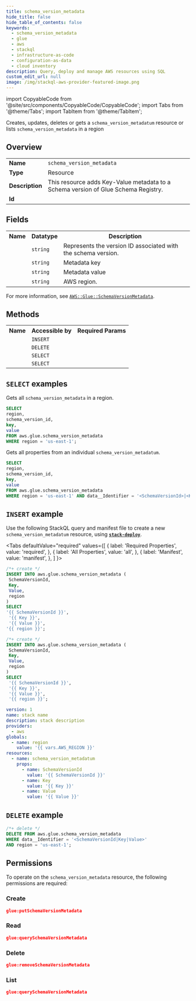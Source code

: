 ```yaml
---
title: schema_version_metadata
hide_title: false
hide_table_of_contents: false
keywords:
  - schema_version_metadata
  - glue
  - aws
  - stackql
  - infrastructure-as-code
  - configuration-as-data
  - cloud inventory
description: Query, deploy and manage AWS resources using SQL
custom_edit_url: null
image: /img/stackql-aws-provider-featured-image.png
---
```


import CopyableCode from '@site/src/components/CopyableCode/CopyableCode';
import Tabs from '@theme/Tabs';
import TabItem from '@theme/TabItem';

Creates, updates, deletes or gets a <code>schema_version_metadatum</code> resource or lists <code>schema_version_metadata</code> in a region

## Overview
<table>
<tbody>
<tr><td><b>Name</b></td><td><code>schema_version_metadata</code></td></tr>
<tr><td><b>Type</b></td><td>Resource</td></tr>
<tr><td><b>Description</b></td><td>This resource adds Key-Value metadata to a Schema version of Glue Schema Registry.</td></tr>
<tr><td><b>Id</b></td><td><CopyableCode code="aws.glue.schema_version_metadata" /></td></tr>
</tbody>
</table>

## Fields
<table>
<tbody>
<tr><th>Name</th><th>Datatype</th><th>Description</th></tr><tr><td><CopyableCode code="schema_version_id" /></td><td><code>string</code></td><td>Represents the version ID associated with the schema version.</td></tr>
<tr><td><CopyableCode code="key" /></td><td><code>string</code></td><td>Metadata key</td></tr>
<tr><td><CopyableCode code="value" /></td><td><code>string</code></td><td>Metadata value</td></tr>
<tr><td><CopyableCode code="region" /></td><td><code>string</code></td><td>AWS region.</td></tr>
</tbody>
</table>

For more information, see <a href="https://docs.aws.amazon.com/AWSCloudFormation/latest/UserGuide/aws-resource-glue-schemaversionmetadatum.html"><code>AWS::Glue::SchemaVersionMetadata</code></a>.

## Methods

<table>
<tbody>
  <tr>
    <th>Name</th>
    <th>Accessible by</th>
    <th>Required Params</th>
  </tr>
  <tr>
    <td><CopyableCode code="create_resource" /></td>
    <td><code>INSERT</code></td>
    <td><CopyableCode code="SchemaVersionId, Key, Value, region" /></td>
  </tr>
  <tr>
    <td><CopyableCode code="delete_resource" /></td>
    <td><code>DELETE</code></td>
    <td><CopyableCode code="data__Identifier, region" /></td>
  </tr>
  <tr>
    <td><CopyableCode code="list_resources" /></td>
    <td><code>SELECT</code></td>
    <td><CopyableCode code="region" /></td>
  </tr>
  <tr>
    <td><CopyableCode code="get_resource" /></td>
    <td><code>SELECT</code></td>
    <td><CopyableCode code="data__Identifier, region" /></td>
  </tr>
</tbody>
</table>

## `SELECT` examples
Gets all <code>schema_version_metadata</code> in a region.
```sql
SELECT
region,
schema_version_id,
key,
value
FROM aws.glue.schema_version_metadata
WHERE region = 'us-east-1';
```
Gets all properties from an individual <code>schema_version_metadatum</code>.
```sql
SELECT
region,
schema_version_id,
key,
value
FROM aws.glue.schema_version_metadata
WHERE region = 'us-east-1' AND data__Identifier = '<SchemaVersionId>|<Key>|<Value>';
```

## `INSERT` example

Use the following StackQL query and manifest file to create a new <code>schema_version_metadatum</code> resource, using [__`stack-deploy`__](https://pypi.org/project/stack-deploy/).

<Tabs
    defaultValue="required"
    values={[
      { label: 'Required Properties', value: 'required', },
      { label: 'All Properties', value: 'all', },
      { label: 'Manifest', value: 'manifest', },
    ]
}>
<TabItem value="required">

```sql
/*+ create */
INSERT INTO aws.glue.schema_version_metadata (
 SchemaVersionId,
 Key,
 Value,
 region
)
SELECT 
'{{ SchemaVersionId }}',
 '{{ Key }}',
 '{{ Value }}',
'{{ region }}';
```
</TabItem>
<TabItem value="all">

```sql
/*+ create */
INSERT INTO aws.glue.schema_version_metadata (
 SchemaVersionId,
 Key,
 Value,
 region
)
SELECT 
 '{{ SchemaVersionId }}',
 '{{ Key }}',
 '{{ Value }}',
 '{{ region }}';
```
</TabItem>
<TabItem value="manifest">

```yaml
version: 1
name: stack name
description: stack description
providers:
  - aws
globals:
  - name: region
    value: '{{ vars.AWS_REGION }}'
resources:
  - name: schema_version_metadatum
    props:
      - name: SchemaVersionId
        value: '{{ SchemaVersionId }}'
      - name: Key
        value: '{{ Key }}'
      - name: Value
        value: '{{ Value }}'

```
</TabItem>
</Tabs>

## `DELETE` example

```sql
/*+ delete */
DELETE FROM aws.glue.schema_version_metadata
WHERE data__Identifier = '<SchemaVersionId|Key|Value>'
AND region = 'us-east-1';
```

## Permissions

To operate on the <code>schema_version_metadata</code> resource, the following permissions are required:

### Create
```json
glue:putSchemaVersionMetadata
```

### Read
```json
glue:querySchemaVersionMetadata
```

### Delete
```json
glue:removeSchemaVersionMetadata
```

### List
```json
glue:querySchemaVersionMetadata
```
